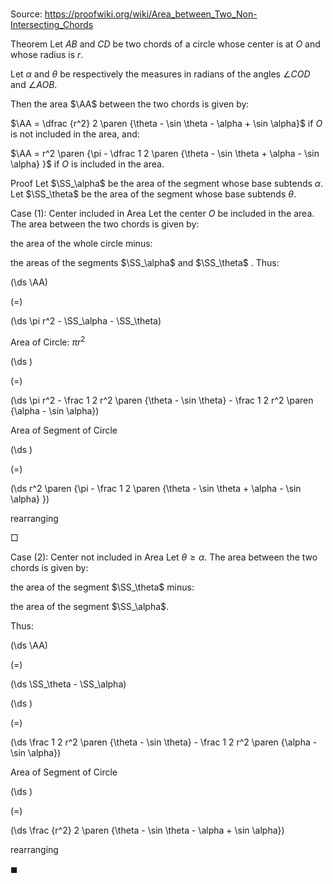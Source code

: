 # 

Source: https://proofwiki.org/wiki/Area_between_Two_Non-Intersecting_Chords



Theorem
Let $AB$ and $CD$ be two chords of a circle whose center is at $O$ and whose radius is $r$.



Let $\alpha$ and $\theta$ be respectively the measures in radians of the angles $\angle COD$ and $\angle AOB$.

Then the area $\AA$ between the two chords is given by:

$\AA = \dfrac {r^2} 2 \paren {\theta - \sin \theta - \alpha + \sin \alpha}$
if $O$ is not included in the area, and:

$\AA = r^2 \paren {\pi - \dfrac 1 2 \paren {\theta - \sin \theta + \alpha - \sin \alpha} }$
if $O$ is included in the area.


Proof
Let $\SS_\alpha$ be the area of the segment whose base subtends $\alpha$.
Let $\SS_\theta$ be the area of the segment whose base subtends $\theta$.


Case $(1)$: Center included in Area
Let the center $O$ be included in the area.
The area between the two chords is given by:

the area of the whole circle
minus:

the areas of the segments $\SS_\alpha$ and $\SS_\theta$ .
Thus:














\(\ds \AA\)

\(=\)







\(\ds \pi r^2 - \SS_\alpha - \SS_\theta\)





Area of Circle: $\pi r^2$














\(\ds \)

\(=\)







\(\ds \pi r^2 - \frac 1 2 r^2 \paren {\theta - \sin \theta} - \frac 1 2 r^2 \paren {\alpha - \sin \alpha}\)





Area of Segment of Circle














\(\ds \)

\(=\)







\(\ds r^2 \paren {\pi - \frac 1 2 \paren {\theta - \sin \theta + \alpha - \sin \alpha} }\)





rearranging



$\Box$


Case $(2)$: Center not included in Area
Let $\theta \ge \alpha$.
The area between the two chords is given by:

the area of the segment $\SS_\theta$
minus:

the area of the segment $\SS_\alpha$.

Thus:














\(\ds \AA\)

\(=\)







\(\ds \SS_\theta - \SS_\alpha\)




















\(\ds \)

\(=\)







\(\ds \frac 1 2 r^2 \paren {\theta - \sin \theta} - \frac 1 2 r^2 \paren {\alpha - \sin \alpha}\)





Area of Segment of Circle














\(\ds \)

\(=\)







\(\ds \frac {r^2} 2 \paren {\theta - \sin \theta - \alpha + \sin \alpha}\)





rearranging



$\blacksquare$






